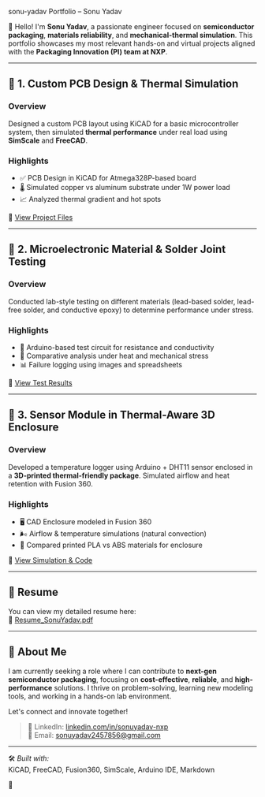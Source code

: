 sonu-yadav
Portfolio – Sonu Yadav

👋 Hello! I'm **Sonu Yadav**, a passionate engineer focused on **semiconductor packaging**, **materials reliability**, and **mechanical-thermal simulation**. This portfolio showcases my most relevant hands-on and virtual projects aligned with the **Packaging Innovation (PI) team at NXP**.

---

## 🔧 1. Custom PCB Design & Thermal Simulation

### Overview
Designed a custom PCB layout using KiCAD for a basic microcontroller system, then simulated **thermal performance** under real load using **SimScale** and **FreeCAD**.

### Highlights
- ✅ PCB Design in KiCAD for Atmega328P-based board  
- 🌡️ Simulated copper vs aluminum substrate under 1W power load  
- 📈 Analyzed thermal gradient and hot spots  

📂 [View Project Files](./1_PCB_Package_Design/images/)

---

## 🧪 2. Microelectronic Material & Solder Joint Testing

### Overview  
Conducted lab-style testing on different materials (lead-based solder, lead-free solder, and conductive epoxy) to determine performance under stress.

### Highlights
- 🔬 Arduino-based test circuit for resistance and conductivity  
- 🧪 Comparative analysis under heat and mechanical stress  
- 📊 Failure logging using images and spreadsheets  

📂 [View Test Results](./2_Materials_Testing_Lab)

---

## 🧰 3. Sensor Module in Thermal-Aware 3D Enclosure

### Overview  
Developed a temperature logger using Arduino + DHT11 sensor enclosed in a **3D-printed thermal-friendly package**. Simulated airflow and heat retention with Fusion 360.

### Highlights
- 🖥️ CAD Enclosure modeled in Fusion 360  
- 🌬️ Airflow & temperature simulations (natural convection)  
- 🧾 Compared printed PLA vs ABS materials for enclosure  

📂 [View Simulation & Code](./3_Sensor_Enclosure_Project)

---

## 📄 Resume

You can view my detailed resume here:  
📌 [Resume_SonuYadav.pdf](./Resume.pdf)

---

## 💬 About Me

I am currently seeking a role where I can contribute to **next-gen semiconductor packaging**, focusing on **cost-effective**, **reliable**, and **high-performance** solutions. I thrive on problem-solving, learning new modeling tools, and working in a hands-on lab environment.

Let's connect and innovate together!

> 🔗 LinkedIn: [linkedin.com/in/sonuyadav-nxp](#)  
> 📧 Email: sonuyadav2457856@gmail.com

---

🛠️ *Built with:*  
KiCAD, FreeCAD, Fusion360, SimScale, Arduino IDE, Markdown

📁 
